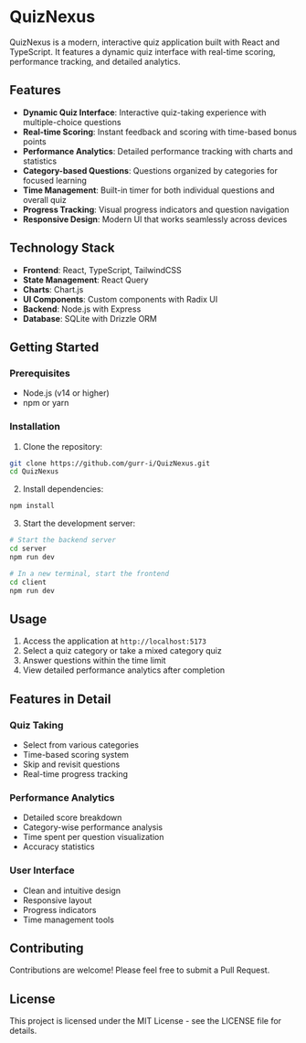 # QuizNexus

QuizNexus is a modern, interactive quiz application built with React and TypeScript. It features a dynamic quiz interface with real-time scoring, performance tracking, and detailed analytics.

## Features

- **Dynamic Quiz Interface**: Interactive quiz-taking experience with multiple-choice questions
- **Real-time Scoring**: Instant feedback and scoring with time-based bonus points
- **Performance Analytics**: Detailed performance tracking with charts and statistics
- **Category-based Questions**: Questions organized by categories for focused learning
- **Time Management**: Built-in timer for both individual questions and overall quiz
- **Progress Tracking**: Visual progress indicators and question navigation
- **Responsive Design**: Modern UI that works seamlessly across devices

## Technology Stack

- **Frontend**: React, TypeScript, TailwindCSS
- **State Management**: React Query
- **Charts**: Chart.js
- **UI Components**: Custom components with Radix UI
- **Backend**: Node.js with Express
- **Database**: SQLite with Drizzle ORM

## Getting Started

### Prerequisites

- Node.js (v14 or higher)
- npm or yarn

### Installation

1. Clone the repository:

```bash
git clone https://github.com/gurr-i/QuizNexus.git
cd QuizNexus
```

2. Install dependencies:

```bash
npm install
```

3. Start the development server:

```bash
# Start the backend server
cd server
npm run dev

# In a new terminal, start the frontend
cd client
npm run dev
```

## Usage

1. Access the application at `http://localhost:5173`
2. Select a quiz category or take a mixed category quiz
3. Answer questions within the time limit
4. View detailed performance analytics after completion

## Features in Detail

### Quiz Taking

- Select from various categories
- Time-based scoring system
- Skip and revisit questions
- Real-time progress tracking

### Performance Analytics

- Detailed score breakdown
- Category-wise performance analysis
- Time spent per question visualization
- Accuracy statistics

### User Interface

- Clean and intuitive design
- Responsive layout
- Progress indicators
- Time management tools

## Contributing

Contributions are welcome! Please feel free to submit a Pull Request.

## License

This project is licensed under the MIT License - see the LICENSE file for details.
